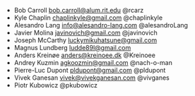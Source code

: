 * Bob Carroll <bob.carroll@alum.rit.edu> @rcarz
* Kyle Chaplin <chaplinkyle@gmail.com> @chaplinkyle
* Alesandro Lang <info@alesandro-lang.com> @alesandroLang
* Javier Molina <javinovich@gmail.com> @javinovich
* Joseph McCarthy <luckymikuhatsune@gmail.com>
* Magnus Lundberg <ludde89l@gmail.com>
* Anders Kreinøe <anders@kreinoee.dk> @Kreinoee
* Andrey Kuzmin <agkoozmin@gmail.com> @nach-o-man
* Pierre-Luc Dupont <pldupont@gmail.com> @pldupont
* Vivek Ganesan <vivek@vivekganesan.com> @vivganes
* Piotr Kubowicz @pkubowicz

